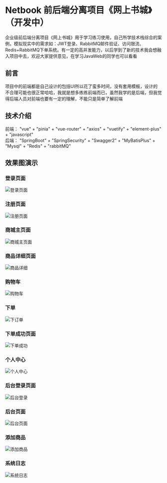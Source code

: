 # Netbook 前后端分离项目《网上书城》（开发中）
企业级前后端分离项目《网上书城》用于学习练习使用，自己所学技术栈综合的案例，模拟现实中的需求如：JWT登录、RabbitMQ邮件验证、访问限流、Redis+RabbitMQ下单系统。有一定的高并发能力，以后学到了新的技术我会想融入项目中去，欢迎大家提供意见，在学习JavaWeb的同学也可以看看
## 前言
项目中的前端都是自己设计的包括UI所以花了蛮多时间，没有套用模板，设计的不合理可能也很正常哈哈，我就是想多练练前端而已，虽然我学的是后端，但我觉得后端人员对前端也要有一定的理解，不能只是简单了解前端
## 技术介绍
前端： "vue" + "pinia" + "vue-router" + "axios" + "vuetify" + "element-plus" + "javascript"  
后端： "SpringBoot" + "SpringSecurity" + "Swagger2" + "MyBatisPlus" + "Mysql" + "Redis" + "rabbitMQ"
## 效果图演示
### 登录页面  
![登录页面](https://github.com/xx416/Netbook/blob/e0cdc35dcb909c9cc67f05298c7043b621d0cdeb/%E6%95%88%E6%9E%9C%E5%9B%BE/%E7%99%BB%E5%BD%95%E5%95%86%E5%9F%8E%E9%A1%B5%E9%9D%A2.PNG)
### 注册页面  
![注册页面](https://github.com/xx416/Netbook/blob/e0cdc35dcb909c9cc67f05298c7043b621d0cdeb/%E6%95%88%E6%9E%9C%E5%9B%BE/%E6%B3%A8%E5%86%8C%E9%A1%B5%E9%9D%A2.PNG)
### 商城主页面  
![商城主页面](https://github.com/xx416/Netbook/blob/8e1ce155d998fa25ea19709e923551cc609034a9/%E6%95%88%E6%9E%9C%E5%9B%BE/%E5%95%86%E5%9F%8E%E4%B8%BB%E9%A1%B5%E9%9D%A2.PNG)
### 商品详细页面  
![商品详细](https://github.com/xx416/Netbook/blob/5ade4864a1aaa47e8d08105b34b736a05194c537/%E6%95%88%E6%9E%9C%E5%9B%BE/%E8%AF%A6%E6%83%85%E9%A1%B5%E9%9D%A2.PNG)
### 购物车  
![购物车](https://github.com/xx416/Netbook/blob/5ade4864a1aaa47e8d08105b34b736a05194c537/%E6%95%88%E6%9E%9C%E5%9B%BE/%E8%B4%AD%E7%89%A9%E8%BD%A6.PNG)
### 下单  
![下订单](https://github.com/xx416/Netbook/blob/5ade4864a1aaa47e8d08105b34b736a05194c537/%E6%95%88%E6%9E%9C%E5%9B%BE/%E8%AE%A2%E5%8D%95.PNG)
### 下单成功页面
![下单成功](https://github.com/xx416/Netbook/blob/5ade4864a1aaa47e8d08105b34b736a05194c537/%E6%95%88%E6%9E%9C%E5%9B%BE/%E6%94%AF%E4%BB%98%E6%88%90%E5%8A%9F.PNG)
### 个人中心
![个人中心](https://github.com/xx416/Netbook/blob/4001f0a1d58ad957b8bbc0e5a519a971e446e894/%E6%95%88%E6%9E%9C%E5%9B%BE/%E4%B8%AA%E4%BA%BA%E4%B8%AD%E5%BF%83.PNG)
### 后台登录页面
![后台登录](https://github.com/xx416/Netbook/blob/5ade4864a1aaa47e8d08105b34b736a05194c537/%E6%95%88%E6%9E%9C%E5%9B%BE/%E5%90%8E%E5%8F%B0%E7%99%BB%E5%BD%95.PNG)
### 后台页面
![后台页面](https://github.com/xx416/Netbook/blob/40cca81146418427883f37cc40dd0ef230f1731c/%E6%95%88%E6%9E%9C%E5%9B%BE/%E5%90%8E%E5%8F%B0%E9%A1%B5%E9%9D%A2.PNG)
### 添加商品
![添加商品](https://github.com/xx416/Netbook/blob/40cca81146418427883f37cc40dd0ef230f1731c/%E6%95%88%E6%9E%9C%E5%9B%BE/%E6%B7%BB%E5%8A%A0%E5%95%86%E5%93%81.PNG)
### 系统日志
![系统日志](https://github.com/xx416/Netbook/blob/40cca81146418427883f37cc40dd0ef230f1731c/%E6%95%88%E6%9E%9C%E5%9B%BE/%E7%B3%BB%E7%BB%9F%E6%97%A5%E5%BF%97.PNG)

